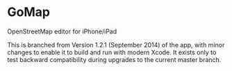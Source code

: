 # GoMap
OpenStreetMap editor for iPhone/iPad

This is branched from Version 1.2.1 (September 2014) of the app, with minor changes to enable it to build and run with modern Xcode.
It exists only to test backward compatibility during upgrades to the current master branch.
